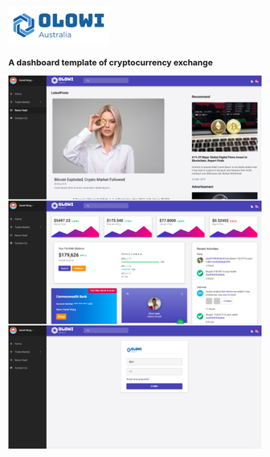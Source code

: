 <img src="https://github.com/Daniel54088/crypto_currency_dashboard/blob/master/src/assets/logo_blue.png" />
<h3>A dashboard template of cryptocurrency exchange</h3>

<img src="https://github.com/Daniel54088/crypto_currency_dashboard/blob/master/src/assets/screen_shot.png" />
<img src="https://github.com/Daniel54088/crypto_currency_dashboard/blob/master/src/assets/screen_shot2.png" />
<img src="https://github.com/Daniel54088/crypto_currency_dashboard/blob/master/src/assets/screen_shot3.png" />
